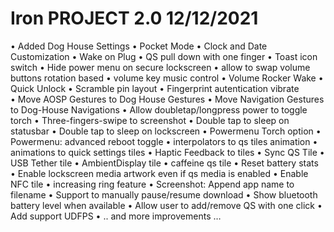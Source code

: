 # Iron PROJECT 2.0 12/12/2021

•  Added Dog House Settings
•  Pocket Mode
•  Clock and Date Customization
•  Wake on Plug
•  QS pull down with one finger
•  Toast icon switch
•  Hide power menu on secure lockscreen
•  allow to swap volume buttons rotation based
•  volume key music control
•  Volume Rocker Wake
•  Quick Unlock
•  Scramble pin layout
•  Fingerprint autentication vibrate  
•  Move AOSP Gestures to Dog House Gestures
•  Move Navigation Gestures to Dog-House Navigations
•  Allow doubletap/longpress power to toggle torch
•  Three-fingers-swipe to screenshot 
•  Double tap to sleep on statusbar 
•  Double tap to sleep on lockscreen 
•  Powermenu Torch option
•  Powermenu: advanced reboot toggle 
•  interpolators to qs tiles animation 
•  animations to quick settings tiles 
•  Haptic Feedback to tiles
•  Sync QS Tile
•  USB Tether tile
•  AmbientDisplay tile
•  caffeine qs tile
•  Reset battery stats
•  Enable lockscreen media artwork even if qs media is enabled
•  Enable NFC tile
•  increasing ring feature
•  Screenshot: Append app name to filename
•  Support to manually pause/resume download
•  Show bluetooth battery level when available
•  Allow user to add/remove QS with one click
•  Add support UDFPS
•  .. and more improvements …
